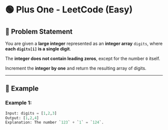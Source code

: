 # 🟢 Plus One - LeetCode (Easy)  

## 📌 Problem Statement  

You are given a **large integer** represented as an **integer array** `digits`, where **each `digits[i]` is a single digit**.  

The **integer does not contain leading zeros**, except for the number `0` itself.  

Increment the **integer by one** and return the resulting array of digits.  

---

## 🔹 Example  

### **Example 1:**  
```python
Input: digits = [1,2,3]  
Output: [1,2,4]  
Explanation: The number `123` + `1` = `124`.
